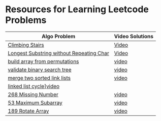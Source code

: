 # Resources for Learning Leetcode Problems


| Algo Problem | Video Solutions|
|---| ----|
|[Climbing Stairs](https://leetcode.com/problems/climbing-stairs/)| [Video](https://www.youtube.com/watch?v=Y0lT9Fck7qI)|
|[Longest Substring without Repeating Char](https://leetcode.com/problems/longest-substring-without-repeating-characters/)|[Video](https://www.youtube.com/watch?v=BQcnJQzE8f4)|
|[build array from permutations](https://leetcode.com/problems/build-array-from-permutation/)|[video](https://www.youtube.com/watch?v=UnVTsLaIvB4)|
|[validate binary search tree](https://leetcode.com/problems/validate-binary-search-tree/)|[video](https://www.youtube.com/watch?v=s6ATEkipzow)|
|[merge two sorted link lists](https://leetcode.com/problems/merge-two-sorted-lists/)|[video](https://www.youtube.com/watch?v=XIdigk956u0&t=275s)|
[linked list cycle](https://leetcode.com/problems/linked-list-cycle/)][video](https://www.youtube.com/watch?v=gBTe7lFR3vc)|
|[268 Missing Number](https://leetcode.com/problems/missing-number/)|[video](https://www.youtube.com/watch?v=4LrVhAxJUsA)|
|[53 Maximum Subarray](https://leetcode.com/problems/maximum-subarray/) |[video](https://www.youtube.com/watch?v=5WZl3MMT0Eg) |
|[189 Rotate Array](https://leetcode.com/problems/rotate-array/) | [video](https://www.youtube.com/watch?v=BHr381Guz3Y) |